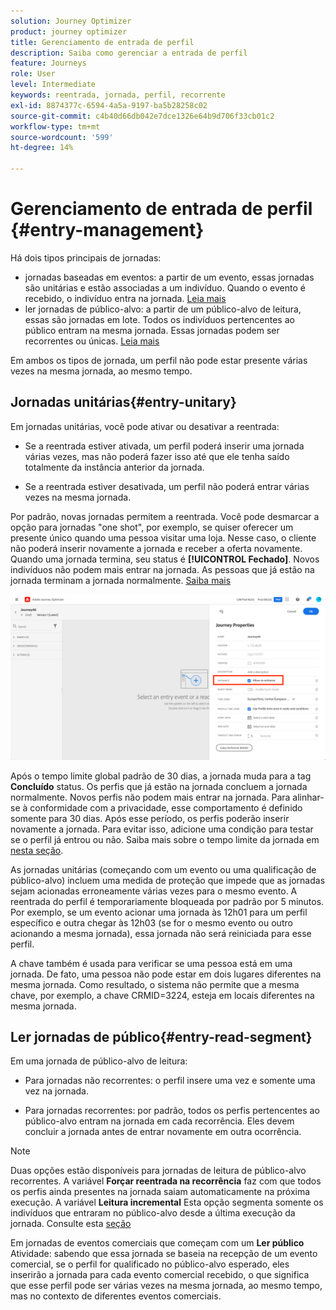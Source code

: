 ```yaml
---
solution: Journey Optimizer
product: journey optimizer
title: Gerenciamento de entrada de perfil
description: Saiba como gerenciar a entrada de perfil
feature: Journeys
role: User
level: Intermediate
keywords: reentrada, jornada, perfil, recorrente
exl-id: 8874377c-6594-4a5a-9197-ba5b28258c02
source-git-commit: c4b40d66db042e7dce1326e64b9d706f33cb01c2
workflow-type: tm+mt
source-wordcount: '599'
ht-degree: 14%

---
```



# Gerenciamento de entrada de perfil {#entry-management}

Há dois tipos principais de jornadas:

* jornadas baseadas em eventos: a partir de um evento, essas jornadas são unitárias e estão associadas a um indivíduo. Quando o evento é recebido, o indivíduo entra na jornada. [Leia mais](#entry-unitary)
* ler jornadas de público-alvo: a partir de um público-alvo de leitura, essas são jornadas em lote. Todos os indivíduos pertencentes ao público entram na mesma jornada. Essas jornadas podem ser recorrentes ou únicas. [Leia mais](#entry-read-segment)

Em ambos os tipos de jornada, um perfil não pode estar presente várias vezes na mesma jornada, ao mesmo tempo.

## Jornadas unitárias{#entry-unitary}

Em jornadas unitárias, você pode ativar ou desativar a reentrada:

* Se a reentrada estiver ativada, um perfil poderá inserir uma jornada várias vezes, mas não poderá fazer isso até que ele tenha saído totalmente da instância anterior da jornada.

* Se a reentrada estiver desativada, um perfil não poderá entrar várias vezes na mesma jornada.

Por padrão, novas jornadas permitem a reentrada. Você pode desmarcar a opção para jornadas &quot;one shot&quot;, por exemplo, se quiser oferecer um presente único quando uma pessoa visitar uma loja. Nesse caso, o cliente não poderá inserir novamente a jornada e receber a oferta novamente. Quando uma jornada termina, seu status é **[!UICONTROL Fechado]**. Novos indivíduos não podem mais entrar na jornada. As pessoas que já estão na jornada terminam a jornada normalmente. [Saiba mais](journey-gs.md#entrance)

![](assets/journey-re-entrance.png)

Após o tempo limite global padrão de 30 dias, a jornada muda para a tag **Concluído** status. Os perfis que já estão na jornada concluem a jornada normalmente. Novos perfis não podem mais entrar na jornada. Para alinhar-se à conformidade com a privacidade, esse comportamento é definido somente para 30 dias. Após esse período, os perfis poderão inserir novamente a jornada. Para evitar isso, adicione uma condição para testar se o perfil já entrou ou não. Saiba mais sobre o tempo limite da jornada em [nesta seção](journey-gs.md#global_timeout).

<!--
Due to the 30-day journey timeout, when journey re-entrance is not allowed, we cannot make sure the re-entrance blocking will work more than 30 days. Indeed, as we remove all information about persons who entered the journey 30 days after they enter, we cannot know the person entered previously, more than 30 days ago. -->

As jornadas unitárias (começando com um evento ou uma qualificação de público-alvo) incluem uma medida de proteção que impede que as jornadas sejam acionadas erroneamente várias vezes para o mesmo evento. A reentrada do perfil é temporariamente bloqueada por padrão por 5 minutos. Por exemplo, se um evento acionar uma jornada às 12h01 para um perfil específico e outra chegar às 12h03 (se for o mesmo evento ou outro acionando a mesma jornada), essa jornada não será reiniciada para esse perfil.

A chave também é usada para verificar se uma pessoa está em uma jornada. De fato, uma pessoa não pode estar em dois lugares diferentes na mesma jornada. Como resultado, o sistema não permite que a mesma chave, por exemplo, a chave CRMID=3224, esteja em locais diferentes na mesma jornada.

## Ler jornadas de público{#entry-read-segment}

Em uma jornada de público-alvo de leitura:

* Para jornadas não recorrentes: o perfil insere uma vez e somente uma vez na jornada.

* Para jornadas recorrentes: por padrão, todos os perfis pertencentes ao público-alvo entram na jornada em cada recorrência. Eles devem concluir a jornada antes de entrar novamente em outra ocorrência.

>[!NOTE]
>
>Duas opções estão disponíveis para jornadas de leitura de público-alvo recorrentes. A variável **Forçar reentrada na recorrência** faz com que todos os perfis ainda presentes na jornada saiam automaticamente na próxima execução. A variável **Leitura incremental** Esta opção segmenta somente os indivíduos que entraram no público-alvo desde a última execução da jornada. Consulte esta [seção](../building-journeys/read-audience.md#configuring-segment-trigger-activity)

Em jornadas de eventos comerciais que começam com um **Ler público** Atividade: sabendo que essa jornada se baseia na recepção de um evento comercial, se o perfil for qualificado no público-alvo esperado, eles inserirão a jornada para cada evento comercial recebido, o que significa que esse perfil pode ser várias vezes na mesma jornada, ao mesmo tempo, mas no contexto de diferentes eventos comerciais.